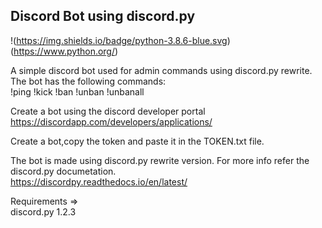 ## Discord Bot using discord.py

!(https://img.shields.io/badge/python-3.8.6-blue.svg)(https://www.python.org/)

A simple discord bot used for admin commands using discord.py rewrite.
The bot has the following commands:  
!ping  !kick   !ban  !unban   !unbanall

Create a bot using the discord developer portal
https://discordapp.com/developers/applications/

Create a bot,copy the token and paste it in the TOKEN.txt file.

The bot is made using discord.py rewrite version. For more info refer the discord.py documetation.  
https://discordpy.readthedocs.io/en/latest/

Requirements =>  
discord.py 1.2.3

